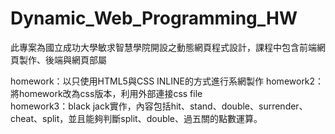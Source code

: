 # Dynamic_Web_Programming_HW
此專案為國立成功大學敏求智慧學院開設之動態網頁程式設計，課程中包含前端網頁製作、後端與網頁部屬

homework：以只使用HTML5與CSS INLINE的方式進行系網製作
homework2：將homework改為css版本，利用外部連接css file  
homework3：black jack實作，內容包括hit、stand、double、surrender、cheat、split，並且能夠判斷split、double、過五關的點數運算。
